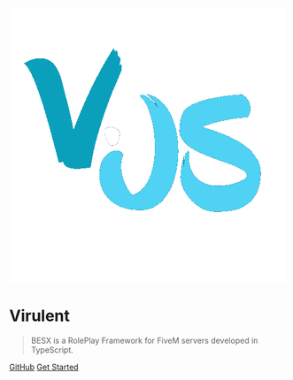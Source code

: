 ![logo](img/50BF47E5-4FF9-4E50-A2DB-0B093FFF65B3.png)

# Virulent

> BESX is a RolePlay Framework for FiveM servers developed in TypeScript. 

[GitHub](https://github.com/cadox8/besx/)
[Get Started](#besx)

